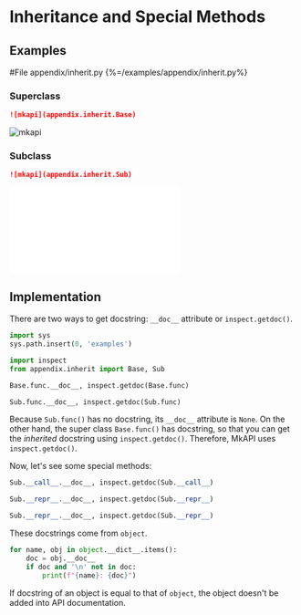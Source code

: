 # Inheritance and Special Methods

## Examples

<style type="text/css">
<!--
.mkapi-node {
  border: 2px dashed #88AA88;
}
-->
</style>

#File appendix/inherit.py {%=/examples/appendix/inherit.py%}

### Superclass

~~~markdown
![mkapi](appendix.inherit.Base)
~~~

![mkapi](appendix.inherit.Base)

### Subclass

~~~markdown
![mkapi](appendix.inherit.Sub)
~~~

![mkapi](appendix.inherit.Sub)

## Implementation

There are two ways to get docstring: `__doc__` attribute or `inspect.getdoc()`.

```python hide
import sys
sys.path.insert(0, 'examples')
```

```python
import inspect
from appendix.inherit import Base, Sub

Base.func.__doc__, inspect.getdoc(Base.func)
```

```python
Sub.func.__doc__, inspect.getdoc(Sub.func)
```

Because `Sub.func()` has no docstring, its `__doc__` attribute is `None`. On the other hand, the super class `Base.func()` has docstring, so that you can get the *inherited* docstring using `inspect.getdoc()`. Therefore, MkAPI uses `inspect.getdoc()`.

Now, let's see some special methods:

```python
Sub.__call__.__doc__, inspect.getdoc(Sub.__call__)
```

```python
Sub.__repr__.__doc__, inspect.getdoc(Sub.__repr__)
```

```python
Sub.__repr__.__doc__, inspect.getdoc(Sub.__repr__)
```

These docstrings come from `object`.

```python
for name, obj in object.__dict__.items():
    doc = obj.__doc__
    if doc and '\n' not in doc:
        print(f"{name}: {doc}")
```

If docstring of an object is equal to that of `object`, the object doesn't be added into API documentation.
